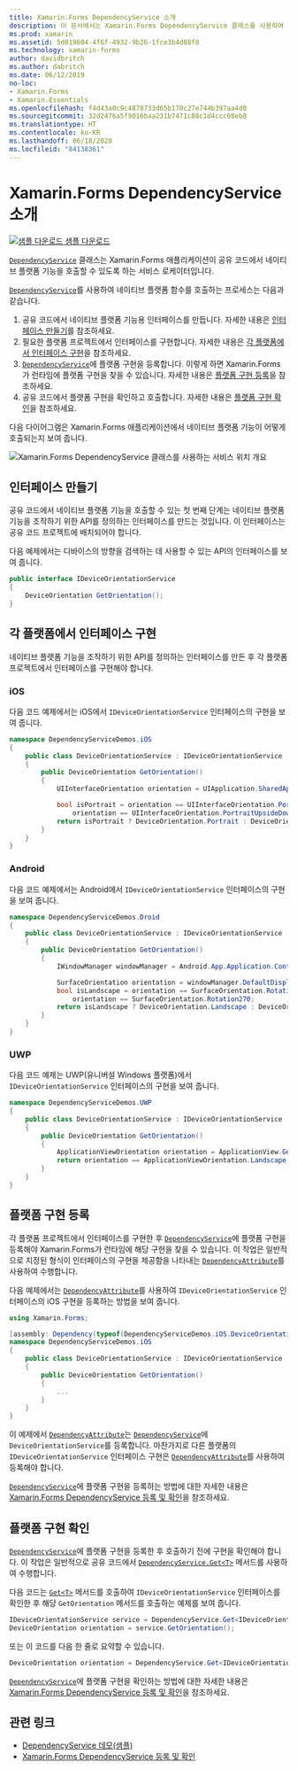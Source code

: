 ```yaml
---
title: Xamarin.Forms DependencyService 소개
description: 이 문서에서는 Xamarin.Forms DependencyService 클래스를 사용하여 네이티브 플랫폼 기능을 호출하는 방법을 설명합니다.
ms.prod: xamarin
ms.assetid: 5d019604-4f6f-4932-9b26-1fce3b4d88f8
ms.technology: xamarin-forms
author: davidbritch
ms.author: dabritch
ms.date: 06/12/2019
no-loc:
- Xamarin.Forms
- Xamarin.Essentials
ms.openlocfilehash: f4d43a0c9c4878733d65b170c27e744b397aa4d0
ms.sourcegitcommit: 32d2476a5f9016baa231b7471c88c1d4ccc08eb8
ms.translationtype: HT
ms.contentlocale: ko-KR
ms.lasthandoff: 06/18/2020
ms.locfileid: "84138361"
---
```

# <a name="xamarinforms-dependencyservice-introduction"></a>Xamarin.Forms DependencyService 소개

[![샘플 다운로드](~/media/shared/download.png) 샘플 다운로드](https://docs.microsoft.com/samples/xamarin/xamarin-forms-samples/dependencyservice/)

[`DependencyService`](xref:Xamarin.Forms.DependencyService) 클래스는 Xamarin.Forms 애플리케이션이 공유 코드에서 네이티브 플랫폼 기능을 호출할 수 있도록 하는 서비스 로케이터입니다.

[`DependencyService`](xref:Xamarin.Forms.DependencyService)를 사용하여 네이티브 플랫폼 함수를 호출하는 프로세스는 다음과 같습니다.

1. 공유 코드에서 네이티브 플랫폼 기능용 인터페이스를 만듭니다. 자세한 내용은 [인터페이스 만들기](#create-an-interface)를 참조하세요.
1. 필요한 플랫폼 프로젝트에서 인터페이스를 구현합니다. 자세한 내용은 [각 플랫폼에서 인터페이스 구현](#implement-the-interface-on-each-platform)을 참조하세요.
1. [`DependencyService`](xref:Xamarin.Forms.DependencyService)에 플랫폼 구현을 등록합니다. 이렇게 하면 Xamarin.Forms가 런타임에 플랫폼 구현을 찾을 수 있습니다. 자세한 내용은 [플랫폼 구현 등록](#register-the-platform-implementations)을 참조하세요.
1. 공유 코드에서 플랫폼 구현을 확인하고 호출합니다. 자세한 내용은 [플랫폼 구현 확인](#resolve-the-platform-implementations)을 참조하세요.

다음 다이어그램은 Xamarin.Forms 애플리케이션에서 네이티브 플랫폼 기능이 어떻게 호출되는지 보여 줍니다.

![Xamarin.Forms DependencyService 클래스를 사용하는 서비스 위치 개요](introduction-images/dependency-service.png "DependencyService 서비스 위치")

## <a name="create-an-interface"></a>인터페이스 만들기

공유 코드에서 네이티브 플랫폼 기능을 호출할 수 있는 첫 번째 단계는 네이티브 플랫폼 기능을 조작하기 위한 API를 정의하는 인터페이스를 만드는 것입니다. 이 인터페이스는 공유 코드 프로젝트에 배치되어야 합니다.

다음 예제에서는 디바이스의 방향을 검색하는 데 사용할 수 있는 API의 인터페이스를 보여 줍니다.

```csharp
public interface IDeviceOrientationService
{
    DeviceOrientation GetOrientation();
}
```

## <a name="implement-the-interface-on-each-platform"></a>각 플랫폼에서 인터페이스 구현

네이티브 플랫폼 기능을 조작하기 위한 API를 정의하는 인터페이스를 만든 후 각 플랫폼 프로젝트에서 인터페이스를 구현해야 합니다.

### <a name="ios"></a>iOS

다음 코드 예제에서는 iOS에서 `IDeviceOrientationService` 인터페이스의 구현을 보여 줍니다.

```csharp
namespace DependencyServiceDemos.iOS
{
    public class DeviceOrientationService : IDeviceOrientationService
    {
        public DeviceOrientation GetOrientation()
        {
            UIInterfaceOrientation orientation = UIApplication.SharedApplication.StatusBarOrientation;

            bool isPortrait = orientation == UIInterfaceOrientation.Portrait ||
                orientation == UIInterfaceOrientation.PortraitUpsideDown;
            return isPortrait ? DeviceOrientation.Portrait : DeviceOrientation.Landscape;
        }
    }
}
```

### <a name="android"></a>Android

다음 코드 예제에서는 Android에서 `IDeviceOrientationService` 인터페이스의 구현을 보여 줍니다.

```csharp
namespace DependencyServiceDemos.Droid
{
    public class DeviceOrientationService : IDeviceOrientationService
    {
        public DeviceOrientation GetOrientation()
        {
            IWindowManager windowManager = Android.App.Application.Context.GetSystemService(Context.WindowService).JavaCast<IWindowManager>();

            SurfaceOrientation orientation = windowManager.DefaultDisplay.Rotation;
            bool isLandscape = orientation == SurfaceOrientation.Rotation90 ||
                orientation == SurfaceOrientation.Rotation270;
            return isLandscape ? DeviceOrientation.Landscape : DeviceOrientation.Portrait;
        }
    }
}
```

### <a name="universal-windows-platform"></a>UWP

다음 코드 예제는 UWP(유니버설 Windows 플랫폼)에서 `IDeviceOrientationService` 인터페이스의 구현을 보여 줍니다.

```csharp
namespace DependencyServiceDemos.UWP
{
    public class DeviceOrientationService : IDeviceOrientationService
    {
        public DeviceOrientation GetOrientation()
        {
            ApplicationViewOrientation orientation = ApplicationView.GetForCurrentView().Orientation;
            return orientation == ApplicationViewOrientation.Landscape ? DeviceOrientation.Landscape : DeviceOrientation.Portrait;
        }
    }
}
```

## <a name="register-the-platform-implementations"></a>플랫폼 구현 등록

각 플랫폼 프로젝트에서 인터페이스를 구현한 후 [`DependencyService`](xref:Xamarin.Forms.DependencyService)에 플랫폼 구현을 등록해야 Xamarin.Forms가 런타임에 해당 구현을 찾을 수 있습니다. 이 작업은 일반적으로 지정된 형식이 인터페이스의 구현을 제공함을 나타내는 [`DependencyAttribute`](xref:Xamarin.Forms.DependencyAttribute)를 사용하여 수행합니다.

다음 예제에서는 [`DependencyAttribute`](xref:Xamarin.Forms.DependencyAttribute)를 사용하여 `IDeviceOrientationService` 인터페이스의 iOS 구현을 등록하는 방법을 보여 줍니다.

```csharp
using Xamarin.Forms;

[assembly: Dependency(typeof(DependencyServiceDemos.iOS.DeviceOrientationService))]
namespace DependencyServiceDemos.iOS
{
    public class DeviceOrientationService : IDeviceOrientationService
    {
        public DeviceOrientation GetOrientation()
        {
            ...
        }
    }
}
```

이 예제에서 [`DependencyAttribute`](xref:Xamarin.Forms.DependencyAttribute)는 [`DependencyService`](xref:Xamarin.Forms.DependencyService)에 `DeviceOrientationService`를 등록합니다. 마찬가지로 다른 플랫폼의 `IDeviceOrientationService` 인터페이스 구현은 [`DependencyAttribute`](xref:Xamarin.Forms.DependencyAttribute)를 사용하여 등록해야 합니다.

[`DependencyService`](xref:Xamarin.Forms.DependencyService)에 플랫폼 구현을 등록하는 방법에 대한 자세한 내용은 [Xamarin.Forms DependencyService 등록 및 확인](registration-and-resolution.md)을 참조하세요.

## <a name="resolve-the-platform-implementations"></a>플랫폼 구현 확인

[`DependencyService`](xref:Xamarin.Forms.DependencyService)에 플랫폼 구현을 등록한 후 호출하기 전에 구현을 확인해야 합니다. 이 작업은 일반적으로 공유 코드에서 [`DependencyService.Get<T>`](xref:Xamarin.Forms.DependencyService.Get*) 메서드를 사용하여 수행합니다.

다음 코드는 [`Get<T>`](xref:Xamarin.Forms.DependencyService.Get*) 메서드를 호출하여 `IDeviceOrientationService` 인터페이스를 확인한 후 해당 `GetOrientation` 메서드를 호출하는 예제를 보여 줍니다.

```csharp
IDeviceOrientationService service = DependencyService.Get<IDeviceOrientationService>();
DeviceOrientation orientation = service.GetOrientation();
```

또는 이 코드를 다음 한 줄로 요약할 수 있습니다.

```csharp
DeviceOrientation orientation = DependencyService.Get<IDeviceOrientationService>().GetOrientation();
```

[`DependencyService`](xref:Xamarin.Forms.DependencyService)에 플랫폼 구현을 확인하는 방법에 대한 자세한 내용은 [Xamarin.Forms DependencyService 등록 및 확인](registration-and-resolution.md)을 참조하세요.

## <a name="related-links"></a>관련 링크

- [DependencyService 데모(샘플)](https://docs.microsoft.com/samples/xamarin/xamarin-forms-samples/dependencyservice/)
- [Xamarin.Forms DependencyService 등록 및 확인](registration-and-resolution.md)
